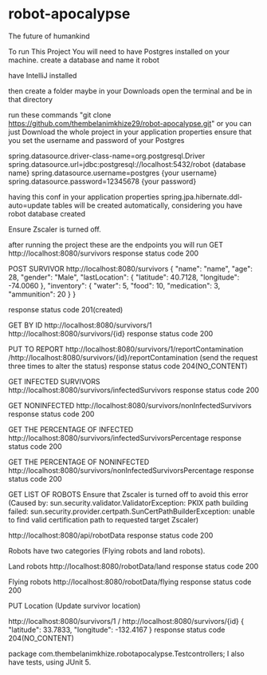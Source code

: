 # robot-apocalypse
The future of humankind 

To run This Project You will need to have Postgres installed on your machine.
create a database and name it robot

have IntelliJ installed

then create a folder maybe in your Downloads
open the terminal and be in that directory

run these commands "git clone https://github.com/thembelanimkhize29/robot-apocalypse.git"  or you can just Download the whole project
in your application properties ensure that you set the username and password of your Postgres

spring.datasource.driver-class-name=org.postgresql.Driver
spring.datasource.url=jdbc:postgresql://localhost:5432/robot  {database name}
spring.datasource.username=postgres         {your username}
spring.datasource.password=12345678        {your password}

having this conf in your application properties
spring.jpa.hibernate.ddl-auto=update  tables will be created automatically, considering you have robot database created

Ensure Zscaler is turned off.


after running the project these are the endpoints you will run
GET
http://localhost:8080/survivors
response status code 200

POST SURVIVOR
http://localhost:8080/survivors
{
  "name": "name",
  "age": 28,
  "gender": "Male",
  "lastLocation": {
    "latitude": 40.7128,
    "longitude": -74.0060
  },
  "inventory": {
    "water": 5,
    "food": 10,
    "medication": 3,
    "ammunition": 20
  }
}

response status code 201(created)

GET BY ID
http://localhost:8080/survivors/1       http://localhost:8080/survivors/{id}
response status code 200

PUT TO REPORT
http://localhost:8080/survivors/1/reportContamination   /http://localhost:8080/survivors/{id}/reportContamination  (send the request three times to alter the status)
response status code 204(NO_CONTENT)

GET INFECTED SURVIVORS
http://localhost:8080/survivors/infectedSurvivors
response status code 200

GET NONINFECTED
http://localhost:8080/survivors/nonInfectedSurvivors
response status code 200

GET THE PERCENTAGE OF INFECTED  
http://localhost:8080/survivors/infectedSurvivorsPercentage
response status code 200

GET THE PERCENTAGE OF NONINFECTED
http://localhost:8080/survivors/nonInfectedSurvivorsPercentage
response status code 200

GET LIST OF ROBOTS
Ensure that Zscaler is turned off to avoid this error (Caused by: sun.security.validator.ValidatorException: PKIX path building failed: sun.security.provider.certpath.SunCertPathBuilderException: unable to find valid certification path to requested target
Zscaler)

http://localhost:8080/api/robotData
response status code 200

Robots have two categories (Flying robots and land robots). 

Land robots
http://localhost:8080/robotData/land
response status code 200

Flying robots
http://localhost:8080/robotData/flying
response status code 200

PUT Location (Update survivor location)

http://localhost:8080/survivors/1  / http://localhost:8080/survivors/{id}
{
"latitude": 33.7833,
"longitude": -132.4167
}
response status code 204(NO_CONTENT)

package com.thembelanimkhize.robotapocalypse.Testcontrollers;
I also have tests, using JUnit 5.














